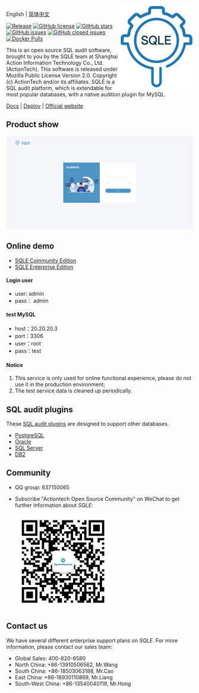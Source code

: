 <img align="right" src="./SQLE_logo.png">

English | [简体中文](./README.md)

[![Release](https://img.shields.io/github/release/actiontech/sqle.svg?style=flat-square)](https://github.com/actiontech/sqle/releases)
[![GitHub license](https://img.shields.io/github/license/actiontech/sqle.svg)](https://github.com/actiontech/sqle/blob/main/LICENSE)
[![GitHub stars](https://img.shields.io/github/stars/actiontech/sqle.svg)](https://github.com/actiontech/sqle/stargazers)
[![GitHub issues](https://img.shields.io/github/issues/actiontech/sqle.svg)](https://github.com/actiontech/sqle/issues)
[![GitHub closed issues](https://img.shields.io/github/issues-closed-raw/actiontech/sqle.svg)](https://github.com/actiontech/sqle/issues?q=is%3Aissue+is%3Aclosed)
[![Docker Pulls](https://img.shields.io/docker/pulls/actiontech/sqle-ce.svg)](https://hub.docker.com/r/actiontech/sqle-ce)

This is an open source SQL audit software, brought to you by the SQLE team at Shanghai Action Information Technology Co., Ltd.(ActionTech). This software is released under Mozilla Public License Version 2.0.
Copyright (c)  ActionTech and/or its affiliates. SQLE is a SQL audit platform, which is extendable for most popular databases, with a native audition plugin for MySQL.

[Docs](https://actiontech.github.io/sqle-docs-cn/) | [Deploy](https://actiontech.github.io/sqle-docs-cn/2.deploy/overview.html) | [Official website](https://opensource.actionsky.com/sqle/)

## Product show
![product_show](./SQLE_product_show.gif)
## Online demo
* [SQLE Community Edition](http://124.70.158.246/)
* [SQLE Enterprise Edition](http://124.70.158.246:8889/)
#### Login user
* user: admin
* pass： admin
#### test MySQL
* host：20.20.20.3
* port：3306
* user：root
* pass：test
#### Notice
1. This service is only used for online functional experience, please do not use it in the production environment;
2. The test service data is cleaned up periodically.

## SQL audit plugins
These [SQL audit plugins](https://actiontech.github.io/sqle-docs-cn/3.modules/3.7_auditplugin/overview.html) are designed to support other databases.
* [PostgreSQL](https://github.com/actiontech/sqle-pg-plugin)
* [Oracle](https://github.com/actiontech/sqle-oracle-plugin)
* [SQL Server](https://github.com/actiontech/sqle-ms-plugin)
* [DB2](https://github.com/actiontech/sqle-db2-plugin)

## Community
* QQ group: 637150065
* Subscribe "Actiontech Open Source Community" on WeChat to get further information about *SQLE*:

  ![QR code.png](./QR_code.png)

## Contact us
We have several different enterprise support plans on *SQLE*. For more information, please contact our sales team:
* Global Sales: 400-820-6580
* North China: +86-13910506562, Mr.Wang
* South China: +86-18503063188, Mr.Cao
* East China: +86-18930110869, Mr.Liang
* South-West China: +86-13540040119, Mr.Hong